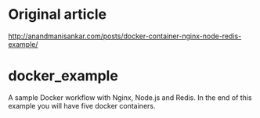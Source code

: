 # Original article

http://anandmanisankar.com/posts/docker-container-nginx-node-redis-example/
# docker_example
A sample Docker workflow with Nginx, Node.js and Redis. In the end of this example you will have five docker containers.


